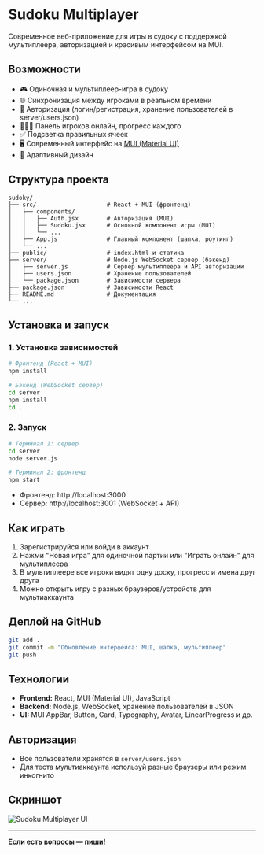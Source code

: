 # Sudoku Multiplayer

Современное веб-приложение для игры в судоку с поддержкой мультиплеера, авторизацией и красивым интерфейсом на MUI.

## Возможности

- 🎮 Одиночная и мультиплеер-игра в судоку
- 🌐 Синхронизация между игроками в реальном времени
- 👤 Авторизация (логин/регистрация, хранение пользователей в server/users.json)
- 🧑‍🤝‍🧑 Панель игроков онлайн, прогресс каждого
- ✅ Подсветка правильных ячеек
- 🖥️ Современный интерфейс на [MUI (Material UI)](https://mui.com/)
- 📱 Адаптивный дизайн

## Структура проекта

```
sudoky/
├── src/                    # React + MUI (фронтенд)
│   ├── components/
│   │   ├── Auth.jsx        # Авторизация (MUI)
│   │   ├── Sudoku.jsx      # Основной компонент игры (MUI)
│   │   └── ...
│   ├── App.js              # Главный компонент (шапка, роутинг)
│   └── ...
├── public/                 # index.html и статика
├── server/                 # Node.js WebSocket сервер (бэкенд)
│   ├── server.js           # Сервер мультиплеера и API авторизации
│   ├── users.json          # Хранение пользователей
│   └── package.json        # Зависимости сервера
├── package.json            # Зависимости React
├── README.md               # Документация
└── ...
```

## Установка и запуск

### 1. Установка зависимостей

```bash
# Фронтенд (React + MUI)
npm install

# Бэкенд (WebSocket сервер)
cd server
npm install
cd ..
```

### 2. Запуск

```bash
# Терминал 1: сервер
cd server
node server.js

# Терминал 2: фронтенд
npm start
```

- Фронтенд: http://localhost:3000
- Сервер: http://localhost:3001 (WebSocket + API)

## Как играть

1. Зарегистрируйся или войди в аккаунт
2. Нажми "Новая игра" для одиночной партии или "Играть онлайн" для мультиплеера
3. В мультиплеере все игроки видят одну доску, прогресс и имена друг друга
4. Можно открыть игру с разных браузеров/устройств для мультиаккаунта

## Деплой на GitHub

```bash
git add .
git commit -m "Обновление интерфейса: MUI, шапка, мультиплеер"
git push
```

## Технологии

- **Frontend:** React, MUI (Material UI), JavaScript
- **Backend:** Node.js, WebSocket, хранение пользователей в JSON
- **UI:** MUI AppBar, Button, Card, Typography, Avatar, LinearProgress и др.

## Авторизация
- Все пользователи хранятся в `server/users.json`
- Для теста мультиаккаунта используй разные браузеры или режим инкогнито

## Скриншот

![Sudoku Multiplayer UI](./public/sudoku-multiplayer-screenshot.png)

---

**Если есть вопросы — пиши!**
